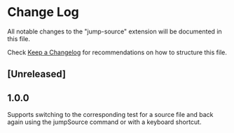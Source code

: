 # Change Log

All notable changes to the "jump-source" extension will be documented in this file.

Check [Keep a Changelog](http://keepachangelog.com/) for recommendations on how to structure this file.

## [Unreleased]

## 1.0.0

Supports switching to the corresponding test for a source file and back again using the jumpSource command or with a keyboard shortcut.
